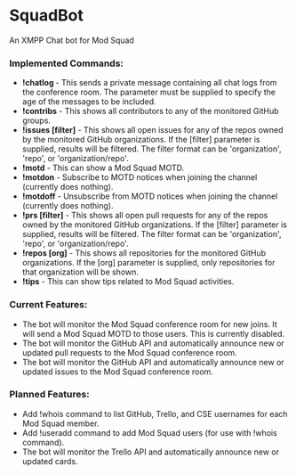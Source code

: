 # SquadBot
An XMPP Chat bot for Mod Squad

### Implemented Commands:

 * **!chatlog <hours>** - This sends a private message containing all chat logs from the conference room. The <hours> parameter must be supplied to specify the age of the messages to be included.
 * **!contribs** - This shows all contributors to any of the monitored GitHub groups. 
 * **!issues [filter]** - This shows all open issues for any of the repos owned by the monitored GitHub organizations. If the [filter] parameter is supplied, results will be filtered. The filter format can be 'organization', 'repo', or 'organization/repo'.
 * **!motd** - This can show a Mod Squad MOTD.
 * **!motdon** - Subscribe to MOTD notices when joining the channel (currently does nothing).
 * **!motdoff** - Unsubscribe from MOTD notices when joining the channel (currently does nothing).
 * **!prs [filter]** - This shows all open pull requests for any of the repos owned by the monitored GitHub organizations. If the [filter] parameter is supplied, results will be filtered. The filter format can be 'organization', 'repo', or 'organization/repo'.
 * **!repos [org]** - This shows all repositories for the monitored GitHub organizations. If the [org] parameter is supplied, only repositories for that organization will be shown.
 * **!tips** - This can show tips related to Mod Squad activities.

### Current Features:
 * The bot will monitor the Mod Squad conference room for new joins. It will send a Mod Squad MOTD to those users. This is currently disabled.
 * The bot will monitor the GitHub API and automatically announce new or updated pull requests to the Mod Squad conference room.
 * The bot will monitor the GitHub API and automatically announce new or updated issues to the Mod Squad conference room.
 
### Planned Features:
 * Add !whois command to list GitHub, Trello, and CSE usernames for each Mod Squad member.
 * Add !useradd command to add Mod Squad users (for use with !whois command).
 * The bot will monitor the Trello API and automatically announce new or updated cards.
